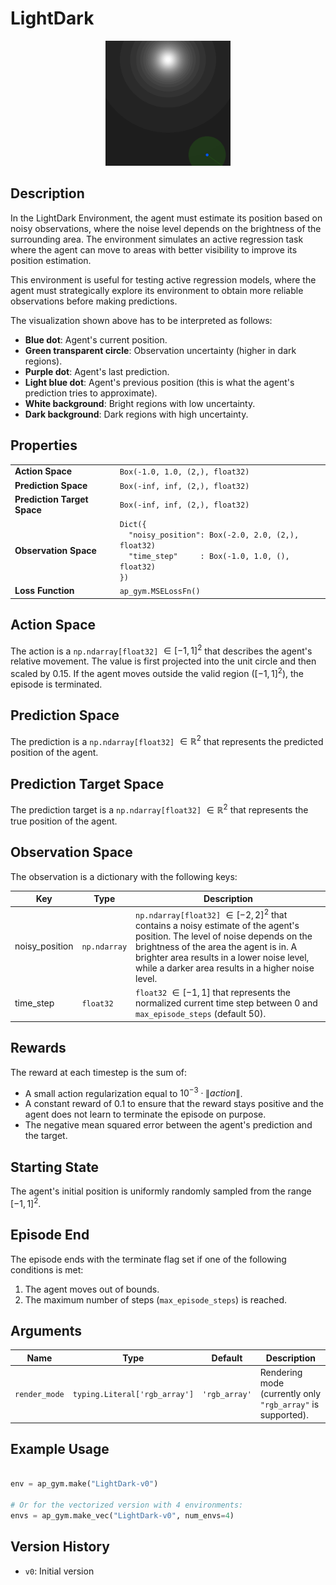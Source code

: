 # LightDark

<p align="center"><img src="img/LightDark-v0.gif" alt="LightDark-v0" width="200px"/></p>

## Description

In the LightDark Environment, the agent must estimate its position based on noisy observations, where the noise
level depends on the brightness of the surrounding area. The environment simulates an active regression task
where the agent can move to areas with better visibility to improve its position estimation.

This environment is useful for testing active regression models, where the agent must strategically explore its
environment to obtain more reliable observations before making predictions.

The visualization shown above has to be interpreted as follows:

- **Blue dot**: Agent's current position.
- **Green transparent circle**: Observation uncertainty (higher in dark regions).
- **Purple dot**: Agent's last prediction.
- **Light blue dot**: Agent's previous position (this is what the agent's prediction tries to approximate).
- **White background**: Bright regions with low uncertainty.
- **Dark background**: Dark regions with high uncertainty.


## Properties

<table>
  <tr>
    <td><strong>Action Space</strong></td>
    <td><code>Box(-1.0, 1.0, (2,), float32)</code></td>
  </tr>
  <tr>
    <td><strong>Prediction Space</strong></td>
    <td><code>Box(-inf, inf, (2,), float32)</code></td>
  </tr>
  <tr>
    <td><strong>Prediction Target Space</strong></td>
    <td><code>Box(-inf, inf, (2,), float32)</code></td>
  </tr>
  <tr>
    <td><strong>Observation Space</strong></td>
    <td><code>Dict({</code><br/><code>&nbsp;&nbsp;"noisy_position": Box(-2.0, 2.0, (2,), float32)</code><br/><code>&nbsp;&nbsp;"time_step"     : Box(-1.0, 1.0, (), float32)</code><br/><code>})</code></td>
  </tr>
  <tr>
    <td><strong>Loss Function</strong></td>
    <td><code>ap_gym.MSELossFn()</code></td>
  </tr>
</table>


## Action Space

The action is a `np.ndarray[float32]` $\in [-1, 1]^{2}$ that describes the agent's relative movement. The value is first projected into the unit circle and then scaled by 0.15. If the agent moves outside the valid region ($[-1, 1]^2$), the episode is terminated.

## Prediction Space

The prediction is a `np.ndarray[float32]` $\in \mathbb{R}^{2}$ that represents the predicted position of the agent.

## Prediction Target Space

The prediction target is a `np.ndarray[float32]` $\in \mathbb{R}^{2}$ that represents the true position of the agent.

## Observation Space

The observation is a dictionary with the following keys:

| Key            | Type         | Description                                                                                                                                                                                                                                                                    |
|----------------|--------------|--------------------------------------------------------------------------------------------------------------------------------------------------------------------------------------------------------------------------------------------------------------------------------|
| noisy_position | `np.ndarray` | `np.ndarray[float32]` $\in [-2, 2]^{2}$ that contains a noisy estimate of the agent's position. The level of noise depends on the brightness of the area the agent is in. A brighter area results in a lower noise level, while a darker area results in a higher noise level. |
| time_step      | `float32`    | `float32` $\in [-1, 1]$ that represents the normalized current time step between 0 and `max_episode_steps` (default 50).                                                                                                                                                       |

## Rewards

The reward at each timestep is  the sum of:
- A small action regularization equal to $10^{-3} \cdot{} \lVert \textit{action}\rVert$.
- A constant reward of $0.1$ to ensure that the reward stays positive and the agent does not learn to terminate the episode on purpose.
- The negative mean squared error between the agent's prediction and the target.

## Starting State

The agent's initial position is uniformly randomly sampled from the range $[-1, 1]^2$.

## Episode End

The episode ends with the terminate flag set if one of the following conditions is met:
 1. The agent moves out of bounds.
2. The maximum number of steps (`max_episode_steps`) is reached.

## Arguments

| Name          | Type                          | Default       | Description                                                 |
|---------------|-------------------------------|---------------|-------------------------------------------------------------|
| `render_mode` | `typing.Literal['rgb_array']` | `'rgb_array'` | Rendering mode (currently only `"rgb_array"` is supported). |

## Example Usage

```python

env = ap_gym.make("LightDark-v0")

# Or for the vectorized version with 4 environments:
envs = ap_gym.make_vec("LightDark-v0", num_envs=4)
```

## Version History

- `v0`: Initial version
